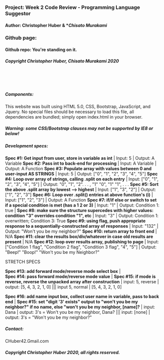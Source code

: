 ### Project: **Week 2 Code Review - Programming Language Suggestor**
#### Author: **Christopher Huber** & **Chisato Murakami*

### Github page: 
#### Github repo: You're standing on it.
##### Copyright Christopher Huber, Chisato Murakami 2020

&nbsp;
     
&nbsp;
     
         
##### Components: 
This website was built using HTML 5.0, CSS, Bootstrap, JavaScript, and Jquery. 
No special files should be necessary to load this file, all
dependencies are bundled; simply open index.html in your browser.
##### **Warning: some CSS/Bootstrap clauses may not be supported by IE8 or below!**

##### Development specs:

**Spec #1: Get input from user, store in variable as int** | Input: 5 | Output: A Variable
**Spec #2: Pass int to back-end for processing** |  Input: A Variable | Output: A Function
**Spec #3: Populate array with values between 0 and user-input AS STRINGS** | Input: 5 | Output: ["0", "1", "2", "3", "4", "5"]
**Spec #4: Loop over array of strings, calling .split on each entry** | Input: ["0", "1", "2", "3", "4", "5"] | Output: "0", "1", "2". . . , "1" "0", "1" "1", . . .
**Spec #5: Sort the above .split array by lowest --> highest** |  Input: ["1", "3", "2"] | Output: ["1", "2", "3"]
**Spec #6: Loop over .split() entries at above function's (i)** |  Input: ["1", "2", "3"] | Output: A Function
**Spec #7: if/if else or switch to set if a special condition is met (has a 1 2 or 3)** |  Input: "1" | Output: Condition 1: true | 
**Spec #8: make sure the structure supercedes with higher values: condition "3" overrides condition "1", etc** |  Input: "3" | Output: Condition 1: overwritten; Condition 3: True
**Spec #9: using flag, push appropriate response to a sequentially-constructed array of responses** |  Input: "132" | Output: "Won't you be my neighbor?"
**Spec #10: return array to front end** |  N/A
**Spec #11: clear the results box/div/whatever in case old results are present** |  N/A
**Spec #12: loop over results array, publishing to page** |  Input:["Condition 1 flag", "Condition 2 flag", "Condition 3 flag", "4", "5"] | Output: "Beep!" "Boop!" "Won't you be my Neighbor?"

STRETCH SPECS

**Spec #13: add forward mode/reverse mode select box** |  
**Spec #14: pass forward mode/reverse mode value** | 
**Spec #15: if mode is reverse, reverse the unpacked array after construction** | input: 5, reverse | output: [5, 4, 3, 2, 1, 0] ||| input 5, normal | [5, 4, 3, 2, 1, 0]

**Spec #16: add name input box, collect user name in variable, pass to back end** | 
**Spec #15: set "digit '3' exists" output to "won't you be my neighbor?" if no name, else "won't you be my neighbor, [name]?** | input: Dana | output: 3's = Won't you be my neighbor, Dana? ||| input: [none] | output: 3's = "Won't you be my neighbor?" 



         





##### _Contact_:

CHuber42.Gmail.com

##### _Copyright Christopher Huber 2020, all rights reserved._